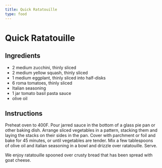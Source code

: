 ```yaml
---
title: Quick Ratatouille
type: food
---
```

# Quick Ratatouille

## Ingredients

- 2 medium zucchini, thinly sliced
- 2 medium yellow squash, thinly sliced
- 1 medium eggplant, thinly sliced into half-disks
- 6 roma tomatoes, thinly sliced
- Italian seasoning
- 1 jar tomato basil pasta sauce
- olive oil

## Instructions

Preheat oven to 400F. Pour jarred sauce in the bottom of a glass pie pan or other baking dish. Arrange sliced vegetables in a pattern, stacking them and laying the stacks on their sides in the pan. Cover with parchment or foil and bake for 45 minutes, or until vegetables are tender. Mix a few tablespoons of olive oil and italian seasoning in a bowl and drizzle over ratatouille. Serve.

We enjoy ratatouille spooned over crusty bread that has been spread with goat cheese.
